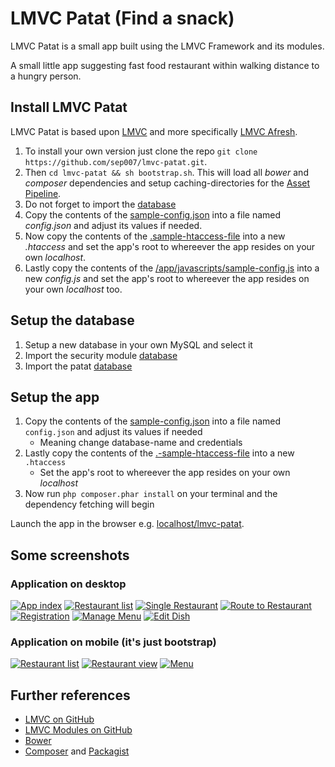 # LMVC Patat (Find a snack)

LMVC Patat is a small app built using the LMVC Framework and its modules.

A small little app suggesting fast food restaurant within walking distance to a hungry person.

## Install LMVC Patat

LMVC Patat is based upon [LMVC](https://raw.github.com/scandio/lmvc) and more specifically [LMVC Afresh](https://github.com/scandio/lmvc-afresh).

1. To install your own version just clone the repo `git clone https://github.com/sep007/lmvc-patat.git`.
2. Then `cd lmvc-patat && sh bootstrap.sh`. This will load all *bower* and *composer* dependencies and setup caching-directories for the [Asset Pipeline](https://github.com/scandio/lmvc-modules/tree/master/lib/Scandio/lmvc/modules/assetpipeline).
3. Do not forget to import the [database](https://github.com/scandio/lmvc-patat/blob/master/docs/lmvc-patat.sql)
4. Copy the contents of the [sample-config.json](https://github.com/scandio/lmvc-patat/blob/master/sample-config.json) into a file named *config.json* and adjust its values if needed.
5. Now copy the contents of the [.sample-htaccess-file](https://github.com/scandio/lmvc-patat/blob/master/.sample-htaccess) into a new *.htaccess* and set the app's root to whereever the app resides on your own *localhost*.
6. Lastly copy the contents of the [/app/javascripts/sample-config.js](https://github.com/scandio/lmvc-patat/blob/master/app/javascripts/sample-config.js) into a new *config.js* and set the app's root to whereever the app resides on your own *localhost* too.

## Setup the database

1. Setup a new database in your own MySQL and select it
2. Import the security module [database](https://github.com/scandio/lmvc-modules/blob/master/lib/Scandio/lmvc/modules/security/docs/DatabasePrincipal.sql)
3. Import the patat [database](https://github.com/scandio/lmvc-patat/blob/master/docs/lmvc-patat.sql)

## Setup the app

1. Copy the contents of the [sample-config.json](https://github.com/scandio/lmvc-patat/blob/master/sample-config.json) into a file named `config.json` and adjust its values if needed
   - Meaning change database-name and credentials
2. Lastly copy the contents of the [.-sample-htaccess-file](https://github.com/scandio/lmvc-patat/blob/master/.sample-htaccess) into a new `.htaccess`
   - Set the app's root to whereever the app resides on your own *localhost*
3. Now run `php composer.phar install` on your terminal and the dependency fetching will begin

Launch the app in the browser e.g. [localhost/lmvc-patat](http://localhost/lmvc-patat).

## Some screenshots

### Application on desktop
[![App index](https://raw.github.com/scandio/lmvc-patat/master/screens/patat-1-s.jpg)](https://raw.github.com/scandio/lmvc-patat/master/screens/patat-1-b.jpg)
[![Restaurant list](https://raw.github.com/scandio/lmvc-patat/master/screens/patat-2-s.jpg)](https://raw.github.com/scandio/lmvc-patat/master/screens/patat-2-s.jpg)
[![Single Restaurant](https://raw.github.com/scandio/lmvc-patat/master/screens/patat-3-s.jpg)](https://raw.github.com/scandio/lmvc-patat/master/screens/patat-3-b.jpg)
[![Route to Restaurant](https://raw.github.com/scandio/lmvc-patat/master/screens/patat-4-s.jpg)](https://raw.github.com/scandio/lmvc-patat/master/screens/patat-4-b.jpg)
[![Registration](https://raw.github.com/scandio/lmvc-patat/master/screens/patat-5-s.jpg)](https://raw.github.com/scandio/lmvc-patat/master/screens/patat-5-b.jpg)
[![Manage Menu](https://raw.github.com/scandio/lmvc-patat/master/screens/patat-6-s.jpg)](https://raw.github.com/scandio/lmvc-patat/master/screens/patat-6-b.jpg)
[![Edit Dish](https://raw.github.com/scandio/lmvc-patat/master/screens/patat-7-s.jpg)](https://raw.github.com/scandio/lmvc-patat/master/screens/patat-7-b.jpg)

### Application on mobile (it's just bootstrap)

[![Restaurant list](https://raw.github.com/scandio/lmvc-patat/master/screens/patat-8-s.jpg)](https://raw.github.com/scandio/lmvc-patat/master/screens/patat-8-b.jpg)
[![Restaurant view](https://raw.github.com/scandio/lmvc-patat/master/screens/patat-9-s.jpg)](https://raw.github.com/scandio/lmvc-patat/master/screens/patat-9-b.jpg)
[![Menu](https://raw.github.com/scandio/lmvc-patat/master/screens/patat-10-s.jpg)](https://raw.github.com/scandio/lmvc-patat/master/screens/patat-10-b.jpg)

## Further references

* [LMVC on GitHub](https://raw.github.com/scandio/lmvc)
* [LMVC Modules on GitHub](https://github.com/scandio/lmvc-modules)
* [Bower](http://bower.io/)
* [Composer](http://getcomposer.org/) and [Packagist](http://packagist.org)